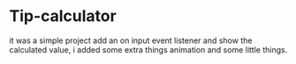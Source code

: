 # Tip-calculator 
it was a simple project add an on input event listener and show the calculated value,
i added some extra things animation and some little things.
